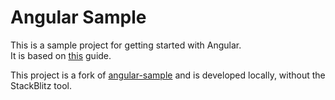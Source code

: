 # Angular Sample

This is a sample project for getting started with Angular.<br>
It is based on [this](https://angular.io/start) guide.

This project is a fork of [angular-sample](https://github.com/guilherme-nsr/angular-sample) and is developed locally, without the StackBlitz tool.
